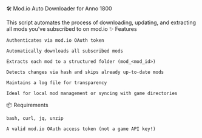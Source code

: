 🛠 Mod.io Auto Downloader for Anno 1800

This script automates the process of downloading, updating, and extracting all mods you've subscribed to on mod.io
✨ Features

    Authenticates via mod.io OAuth token

    Automatically downloads all subscribed mods

    Extracts each mod to a structured folder (mod_<mod_id>)

    Detects changes via hash and skips already up-to-date mods

    Maintains a log file for transparency

    Ideal for local mod management or syncing with game directories

📦 Requirements

    bash, curl, jq, unzip

    A valid mod.io OAuth access token (not a game API key!)

